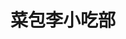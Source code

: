 ---
title: "菜包李小吃部"
description: "菜包李小吃部"
layout: shop
keywords:
  - 美食競賽
  - 台灣美食
  - 美食精選
datePublished: "2025-06-30"
dateModified: "2025-07-04"
city: "高雄市"
district: "前金區"
address: "高雄市前金區河南二路137號"
phone: "072155566"
geo: "22.634175164086876, 120.29224845835454"
google_map: "https://maps.app.goo.gl/x4hrDKPxqJAw7JT46"
footinder: "https://footinder.com.tw/%e9%ab%98%e9%9b%84%e5%b8%82%e5%89%8d%e9%87%91%e5%8d%80/10914/"
official: ""
award:
  - name: "500盤"
    year: "2024"
    entries:
      - dishes:
          - "鹽烤蛤蠣"

---